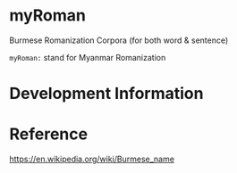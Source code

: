 # myRoman
Burmese Romanization Corpora (for both word &amp; sentence)

```myRoman:``` stand for Myanmar Romanization

# Development Information



# Reference

https://en.wikipedia.org/wiki/Burmese_name
